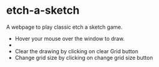 # etch-a-sketch
A webpage to play classic etch a sketch game. 
<ul>
<li>Hover your mouse over the window to draw.<li>
<li>Clear the drawing by clicking on clear Grid button</li>
<li>Change grid size by clicking on change grid size button</li>
</ul> 